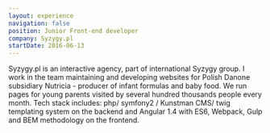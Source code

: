 ```yaml
---
layout: experience
navigation: false
position: Junior Front-end developer
company: Syzygy.pl
startDate: 2016-06-13
---
```


Syzygy.pl is an interactive agency, part of international Syzygy group. I work in the
team maintaining and developing websites for Polish Danone subsidiary Nutricia - producer
of infant formulas and baby food. We run pages for young parents visited by several hundred
thousands people every month. Tech stack includes: php/ symfony2 / Kunstman CMS/
twig templating system on the backend and Angular 1.4 with ES6, Webpack, Gulp and BEM
methodology on the frontend.
